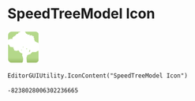 # SpeedTreeModel Icon
![](/img/SpeedTreeModel%20Icon.png)

``` CSharp
EditorGUIUtility.IconContent("SpeedTreeModel Icon")
```
```
-8238028006302236665
```
